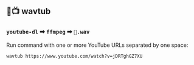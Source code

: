 ## 🌊📺 wavtub

### `youtube-dl` ➡ `ffmpeg` ➡ `🎵.wav`

Run command with one or more YouTube URLs separated by one space:

```
wavtub https://www.youtube.com/watch?v=jDRTghGZ7XU
```
